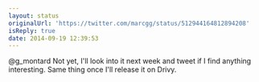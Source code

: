 ```yaml
---
layout: status
originalUrl: 'https://twitter.com/marcgg/status/512944164812894208'
isReply: true
date: 2014-09-19 12:39:53
---
```


@g_montard Not yet, I'll look into it next week and tweet if I find anything interesting. Same thing once I'll release it on Drivy.
